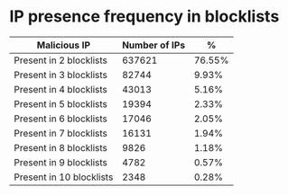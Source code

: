 # IP presence frequency in blocklists
| Malicious IP | Number of IPs | % |
|----|----|----|
| Present in 2 blocklists | 637621 | 76.55% |
| Present in 3 blocklists | 82744 | 9.93% |
| Present in 4 blocklists | 43013 | 5.16% |
| Present in 5 blocklists | 19394 | 2.33% |
| Present in 6 blocklists | 17046 | 2.05% |
| Present in 7 blocklists | 16131 | 1.94% |
| Present in 8 blocklists | 9826 | 1.18% |
| Present in 9 blocklists | 4782 | 0.57% |
| Present in 10 blocklists | 2348 | 0.28% |
